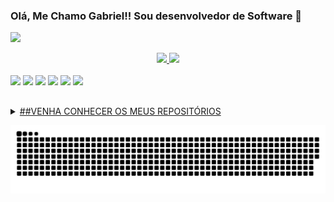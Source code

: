 ### Olá, Me Chamo Gabriel!! Sou desenvolvedor de Software 👋

[![](https://img.shields.io/badge/linkedin-%230077B5.svg?style=for-the-badge&logo=linkedin)](https://www.linkedin.com/in/gabriel-rodrigues-9993181ba/)

<div align="center">
<a href="https://github.com/BrouGabri3l">
  <img height="150em" src="https://github-readme-stats.vercel.app/api?username=BrouGabri3l&show_icons=true&theme=tokyonight&count_private=true" />
  <img height="150em" src="https://github-readme-stats.vercel.app/api/top-langs/?username=BrouGabri3l&theme=tokyonight&layout=compact" />
</div>

<div style="display:inline-block">
  <br>
  <img height="30em" src="https://cdn.jsdelivr.net/gh/devicons/devicon/icons/html5/html5-original.svg" /> 
  <img height="30em" src="https://cdn.jsdelivr.net/gh/devicons/devicon/icons/css3/css3-original.svg" />
  <img height="30em" src="https://cdn.jsdelivr.net/gh/devicons/devicon/icons/javascript/javascript-original.svg" />
  <img height="30em" src="https://cdn.jsdelivr.net/gh/devicons/devicon/icons/react/react-original.svg" />          
  <img height="30em" src="https://cdn.jsdelivr.net/gh/devicons/devicon/icons/angularjs/angularjs-original.svg" />
  <img height="30em" src="https://cdn.jsdelivr.net/gh/devicons/devicon/icons/csharp/csharp-original.svg" />
</div>
  
##


<details>
  <summary>##VENHA CONHECER OS MEUS REPOSITÓRIOS</summary>
    + HTML,CSS,JS
      ![Criando um drawer component utilizando shadow DOM](https://github.com/BrouGabri3l/drawer-component)
      ![Clone da página de login do Instagram](https://github.com/BrouGabri3l/dio-instagram-clone)
      ![Jogo da forca Alura - Oracle Next Education](https://github.com/BrouGabri3l/AluraChallenge-jogodaforca)
      ![Codificador de Texto Alura](https://github.com/BrouGabri3l/AluraChallenge-Codificador)
    
</details>
    
![GitHub Snake Light](https://github.com/BrouGabri3l/BrouGabri3l/blob/output/github-contribution-grid-snake.svg)
<!--
**BrouGabri3l/BrouGabri3l** is a ✨ _special_ ✨ repository because its `README.md` (this file) appears on your GitHub profile.

Here are some ideas to get you started:

- 🔭 I’m currently working on ...
- 🌱 I’m currently learning ...
- 👯 I’m looking to collaborate on ...
- 🤔 I’m looking for help with ...
- 💬 Ask me about ...
- 📫 How to reach me: ...
- 😄 Pronouns: ...
- ⚡ Fun fact: ...
-->
